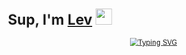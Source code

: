 <h1 align="center">Sup, I'm <a href="https://t.me/leevandr" target="_blank">Lev</a> 
<img src="https://github.com/blackcater/blackcater/raw/main/images/Hi.gif" height="32"/></h1>


<div style="text-align: right; padding-right: 20px;">
  <a href="https://git.io/typing-svg">
    <img src="https://readme-typing-svg.herokuapp.com?font=Fira+Code&weight=600&pause=1000&color=29F765&background=FFFFFF22&center=true&vCenter=true&width=550&height=70&lines=Back-end+Dev+-+Java+Core%2C+Spring+Framework" alt="Typing SVG" />
  </a>
</div>




